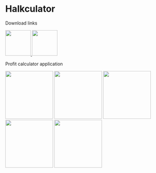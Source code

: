 # Halkculator
Download links


<p align="left">
  <a href="https://play.google.com/store/apps/details?id=com.berkayozdemir.halkculator">
    <img src="https://github.com/ozdemirberkay/yaplist/assets/55758394/8c655b41-32a7-487b-a2aa-63f2972a37a4" width="80" />
  </a>
  <a href="https://appgallery.huawei.com/app/C110560271">
    <img src="https://github.com/ozdemirberkay/yaplist/assets/55758394/d60c7a76-f4d6-471e-9f62-0a0ae4b8345a" width="80" />
  </a>
 
</p>


Profit calculator application

<p align="left">
  <img src="https://github.com/ozdemirberkay/halkculator/assets/55758394/b3eeae40-989b-4a05-a8e2-84987ae9f914" width="150" />
  <img src="https://github.com/ozdemirberkay/halkculator/assets/55758394/7ba0fd4a-92a0-4125-9800-bc13b34449ae" width="150" />
  <img src="https://github.com/ozdemirberkay/halkculator/assets/55758394/324b8680-9d1a-4939-9cc3-799e627864b6" width="150" />
  <img src="https://github.com/ozdemirberkay/halkculator/assets/55758394/12d06de6-74c5-4a5a-8fa3-2853781161e3" width="150" />
  <img src="https://github.com/ozdemirberkay/halkculator/assets/55758394/7ac6fe1a-3cd6-449e-8260-4a15f95dc3f1" width="150" />
</p>
